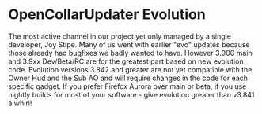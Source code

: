 OpenCollarUpdater Evolution
===========================

The most active channel in our project yet only managed by a single developer, Joy Stipe. Many of us went with earlier "evo" updates because those already had bugfixes we badly wanted to have. However 3.900 main and 3.9xx Dev/Beta/RC are for the greatest part based on new evolution code. Evolution versions 3.842 and greater are not yet compatible with the Owner Hud and the Sub AO and will require changes in the code for each specific gadget. If you prefer Firefox Aurora over main or beta, if you use nightly builds for most of your software - give evolution greater than v3.841 a whirl!
